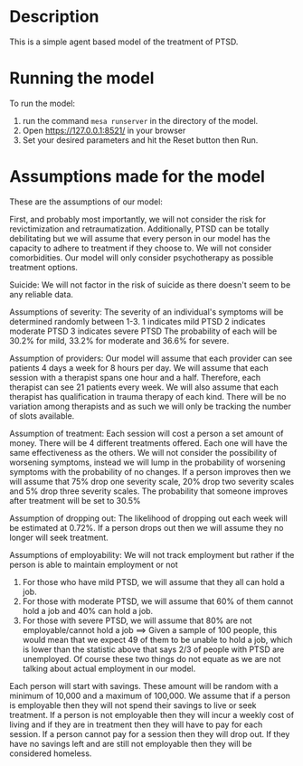 # Description #

This is a simple agent based model of the treatment of PTSD.

# Running the model #
To run the model:
1) run the command `mesa runserver` in the directory of the model.
2) Open https://127.0.0.1:8521/ in your browser
3) Set your desired parameters and hit the Reset button then Run.


# Assumptions made for the model #

These are the assumptions of our model:


First, and probably most importantly, we will not consider the risk for revictimization and retraumatization. Additionally, PTSD can be totally debilitating but we will assume that every person in our model has the capacity to adhere to treatment if they choose to. We will not consider comorbidities.
Our model will only consider psychotherapy as possible treatment options.

Suicide: We will not factor in the risk of suicide as there doesn't seem to be any reliable data.

Assumptions of severity:
The severity of an individual's symptoms will be determined randomly between 1-3.
1 indicates mild PTSD
2 indicates moderate PTSD
3 indicates severe PTSD
The probability of each will be 30.2% for mild, 33.2% for moderate and 36.6% for severe.

Assumption of providers: 
Our model will assume that each provider can see patients 4 days a week for 8 hours per day.
We will assume that each session with a therapist spans one hour and a half. Therefore, each therapist can see 21 patients every week. We will also assume that each therapist has qualification in trauma therapy of each kind. There will be no variation among therapists and as such we will only be tracking the number of slots available. 


Assumption of treatment:
Each session will cost a person a set amount of money.
There will be 4 different treatments offered. Each one will have the same effectiveness as the others.
We will not consider the possibility of worsening symptoms, instead we will lump in the probability of worsening symptoms with the probability of no changes.
If a person improves then we will assume that 75% drop one severity scale, 20% drop two severity scales and 5% drop three severity scales.
The probability that someone improves after treatment will be set to 30.5%

Assumption of dropping out:
The likelihood of dropping out each week will be estimated at 0.72%. If a person drops out then we will assume they no longer will seek treatment.


Assumptions of employability:
We will not track employment but rather if the person is able to maintain employment or not

1) For those who have mild PTSD, we will assume that they all can hold a job.
2) For those with moderate PTSD, we will assume that 60% of them cannot hold a job and 40% can hold a job.
3) For those with severe PTSD, we will assume that 80% are not employable/cannot hold a job
==> Given a sample of 100 people, this would mean that we expect 49 of them to be unable to hold a job, which is lower than the statistic above that says 2/3 of people with PTSD are unemployed. Of course these two things do not equate as we are not talking about actual employment in our model.


Each person will start with savings. These amount will be random with a minimum of 10,000 and a maximum of 100,000.
We assume that if a person is employable then they will not spend their savings to live or seek treatment.
If a person is not employable then they will incur a weekly cost of living and if they are in treatment then they will have to pay for each session. If a person cannot pay for a session then they will drop out. If they have no savings left and are still not employable then they will be considered homeless.

